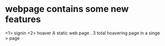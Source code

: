 # webpage contains some new features
<1> signin 
<2> hoaver 
A static web page . 3 total hoavering page in a singe >
page
